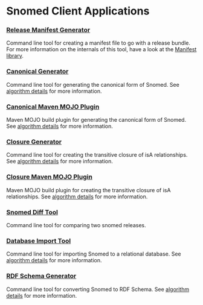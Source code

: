 # Snomed Client Applications

### [Release Manifest Generator](/client/manifest-main)
Command line tool for creating a manifest file to go with a release bundle. For more information on the internals of this tool, have a look at the [Manifest library](/lib/manifest).
### [Canonical Generator](/client/canonical-main)
Command line tool for generating the canonical form of Snomed. See [algorithm details](/lib/canonical) for more information.
### [Canonical Maven MOJO Plugin](/client/canonical-plugin)
Maven MOJO build plugin for generating the canonical form of Snomed. See [algorithm details](/lib/canonical) for more information.
### [Closure Generator](/client/closure-main)
Command line tool for creating the transitive closure of isA relationships. See [algorithm details](/lib/closure) for more information.
### [Closure Maven MOJO Plugin](/client/closure-plugin)
Maven MOJO build plugin for creating the transitive closure of isA relationships. See [algorithm details](/lib/closure) for more information.
### [Snomed Diff Tool](/client/diff-main)
Command line tool for comparing two snomed releases.
### [Database Import Tool](/client/import-main)
Command line tool for importing Snomed to a relational database. See [algorithm details](/lib/importexport) for more information.
### [RDF Schema Generator](/client/rdfs-export-main)
Command line tool for converting Snomed to RDF Schema. See [algorithm details](/lib/importexport) for more information.
